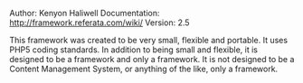 Author: Kenyon Haliwell
Documentation: http://framework.referata.com/wiki/
Version: 2.5

This framework was created to be very small, flexible and portable. It uses PHP5 coding standards.
In addition to being small and flexible, it is designed to be a framework and only a framework.
It is not designed to be a Content Management System, or anything of the like, only a framework.